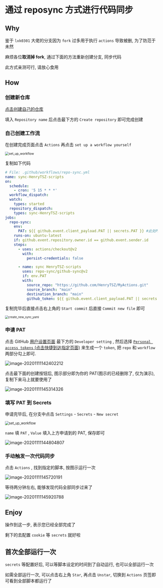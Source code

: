# 通过 reposync 方式进行代码同步

## Why

鉴于 `lxk0301` 大佬的分支因为 `fork` 过多用于执行 `actions` 导致被删, 为了防范于未然

麻烦各位**取消掉 fork**, 通过下面的方法重新创建分支, 同步代码

此方式亲测可行, 请放心食用

## How

### 创建新仓库

[点击创建自己的仓库](https://github.com/new)

填入 `Repository name` 后点击最下方的 `Create repository` 即可完成创建

### 自己创建工作流

在创建完成页面点击 `Actions` 再点击 `set up a workflow yourself`

<img src="assets/set_up_workflow.png" alt="set_up_workflow" style="zoom:75%; " />

复制如下代码

```yml
# File: .github/workflows/repo-sync.yml
name: sync-HenryTSZ-scripts
on:
  schedule:
    - cron: '5 15 * * *'
  workflow_dispatch:
  watch:
    types: started
  repository_dispatch:
    types: sync-HenryTSZ-scripts
jobs:
  repo-sync:
    env:
      PAT: ${{ github.event.client_payload.PAT || secrets.PAT }} #此处PAT需要申请，教程详见：https://www.jianshu.com/p/bb82b3ad1d11
    runs-on: ubuntu-latest
    if: github.event.repository.owner.id == github.event.sender.id
    steps:
      - uses: actions/checkout@v2
        with:
          persist-credentials: false

      - name: sync HenryTSZ-scripts
        uses: repo-sync/github-sync@v2
        if: env.PAT
        with:
          source_repo: "https://github.com/HenryTSZ/MyActions.git"
          source_branch: "main"
          destination_branch: "main"
          github_token: ${{ github.event.client_payload.PAT || secrets.PAT }}
```

复制完毕后直接点击右上角的 `Start commit` 后直接 `Commit new file` 即可

<img src="assets/create_new_sync_yaml.png" alt="create_new_sync_yaml" style="zoom: 67%; " />

### 申请 PAT

点击 GitHub [用户设置页面](https://github.com/settings) 最下方的 `Developer setting` , 然后选择 [ `Personal access tokens` (点击快捷到达指定页面)](https://github.com/settings/tokens/new) 来生成一个 `token`, 把 `repo` 和 `workflow` 两部分勾上即可.

![image-20201111142402212](assets/new_access_token.png)

点击最下面的创建按钮后, 图示部分即为你的 PAT(图示的已经删除了, 仅为演示), 复制下来马上就要使用了

![image-20201111145314326](assets/your_new_token.png)

### 填写 PAT 到 Secrets

申请完毕后, 在分支中点击 `Settings` - `Secrets` - `New secret`

<img src="assets/new_repository_secret.png" alt="set_up_workflow" style="zoom:80%; " />

`name` 填 `PAT` , `Value` 填入上方申请到的 PAT, 保存即可

![image-20201111144804807](assets/set_sectet_pat.png)

### 手动触发一次代码同步

点击 `Actions` , 找到指定的脚本, 按图示运行一次

![image-20201111145720191](assets/run_reposync_actions.png)

等待两分钟左右, 能够发现代码全部同步过来了

![image-20201111145920788](assets/reposync_result.png)


## Enjoy

操作到这一步, 表示您已经全部完成了

剩下的去配置 `cookie` 等 `secrets` 就好啦

## 首次全部运行一次

`secrets` 等配置好后, 可以等脚本设定的时间到了自动运行, 也可以全部运行一次

如需全部运行一次, 可以点击右上角 `Star`, 再点击 `Unstar`, 切换到 `Actions` 页签即可看到全部脚本都运行了
